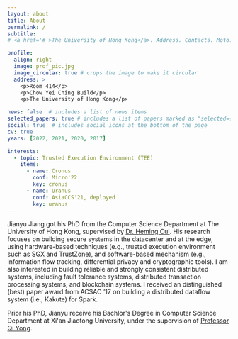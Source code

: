 ```yaml
---
layout: about
title: About
permalink: /
subtitle: 
# <a href='#'>The University of Hong Kong</a>. Address. Contacts. Moto. Etc.

profile:
  align: right
  image: prof_pic.jpg
  image_circular: true # crops the image to make it circular
  address: >
    <p>Room 414</p>
    <p>Chow Yei Ching Build</p>
    <p>The University of Hong Kong</p>

news: false  # includes a list of news items
selected_papers: true # includes a list of papers marked as "selected={true}"
social: true  # includes social icons at the bottom of the page
cv: true
years: [2022, 2021, 2020, 2017]

interests:
  - topic: Trusted Execution Environment (TEE)
    items:
      - name: Cronus
        conf: Micro'22
        key: cronus
      - name: Uranus
        conf: AsiaCCS'21, deployed
        key: uranus
---
```


Jianyu Jiang got his PhD from the Computer Science Department at The University of Hong Kong, supervised by [Dr. Heming Cui](https://i.cs.hku.hk/~heming). His research focuses on building secure systems in the datacenter and at the edge, using hardware-based techniques (e.g., trusted execution environment such as SGX and TrustZone), and software-based mechanism (e.g., information flow tracking, differential privacy and cryptographic tools). I am also interested in building reliable and strongly consistent distributed systems, including fault tolerance systems, distributed transaction processing systems, and blockchain systems. I received an distinguished (best) paper award from ACSAC ’17 on building a distributed dataflow system (i.e., Kakute) for Spark.

Prior his PhD, Jianyu receive his Bachlor's Degree in Computer Science Department at Xi'an Jiaotong University, under the supervision of [Professor Qi Yong](http://www.cs.xjtu.edu.cn/info/1267/1425.htm).
